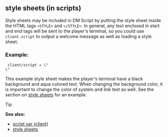 ## style sheets (in scripts)



Style sheets may be included in DM Script by putting the style
sheet inside the HTML tags `<STYLE>` and `</STYLE>`. In general, any
text enclosed in start and end tags will be sent to the player\'s
terminal, so you could use `client.script` to output a welcome message
as well as loading a style sheet. 


### Example:

```
 client/script = \"
\" 
```
 

This example style sheet makes the player\'s
terminal have a black background and aqua colored text. When changing
the background color, it is important to change the color of system and
link text as well. See the section on [style sheets](/ref/DM/text/style.md) for an example.

> [!TIP] 
> **See also:**
> +   [script var (client)](/ref/client/var/script.md) 
> +   [style sheets](/ref/DM/text/style.md) 